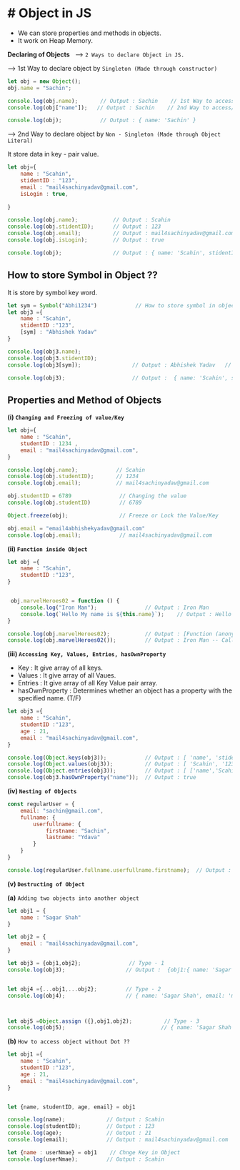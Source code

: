# # Object in JS

- We can store properties and methods in objects.
- It work on Heap Memory.

**Declaring of Objects** &nbsp; --> `2 Ways to declare Object in JS.`

--> 1st Way to declare object by `Singleton (Made through constructor)`
``` js
let obj = new Object();
obj.name = "Sachin";

console.log(obj.name);       // Output : Sachin    // 1st Way to access/call data from object
console.log(obj["name"]);   // Output : Sachin    // 2nd Way to access/call data from object

console.log(obj);            // Output : { name: 'Sachin' }            


```

--> 2nd Way to declare object by `Non - Singleton (Made through Object Literal)`

It store data in key - pair value.

``` js
let obj={
    name : "Scahin",
    stidentID : "123",
    email : "mail4sachinyadav@gmail.com",
    isLogin : true,
   
}                                                  

console.log(obj.name);           // Output : Scahin
console.log(obj.stidentID);      // Output : 123
console.log(obj.email);          // Output : mail4sachinyadav@gmail.com
console.log(obj.isLogin);        // Output : true

console.log(obj);                // Output : { name: 'Scahin', stidentID: '123', email: 'mail4sachinyadav@gmail.com', isLogin: true }
```

## How to store Symbol in Object ??

It is store by symbol key word.

``` js
let sym = Symbol("Abhi1234")            // How to store symbol in object
let obj3 ={
    name : "Scahin",
    stidentID :"123",
    [sym] : "Abhishek Yadav"
}                                                  

console.log(obj3.name);
console.log(obj3.stidentID);
console.log(obj3[sym]);                // Output : Abhishek Yadav   // How to access/call Symbol

console.log(obj3);                     // Output :  { name: 'Scahin', stidentID: '123', [Symbol(Abhi1234)]: 'Abhishek Yadav' }

```

## Properties and Method of Objects

**(i) `Changing and Freezing of value/Key`**

``` js
let obj={
    name : "Scahin",
    studentID : 1234 ,
    email : "mail4sachinyadav@gmail.com",
}                                                  

console.log(obj.name);            // Scahin
console.log(obj.studentID);       // 1234
console.log(obj.email);           // mail4sachinyadav@gmail.com

obj.studentID = 6789               // Changing the value
console.log(obj.studentID)         // 6789

Object.freeze(obj);                // Freeze or Lock the Value/Key

obj.email = "email4abhishekyadav@gmail.com"
console.log(obj.email);            // mail4sachinyadav@gmail.com
```

**(ii) `Function inside Object`**

``` js
let obj ={
    name : "Scahin",
    studentID :"123",
}       


 obj.marvelHeroes02 = function () { 
    console.log("Iron Man");               // Output : Iron Man
    console.log(`Hello My name is ${this.name}`);    // Output : Hello My name is Scahin --> string interpolation
}

console.log(obj.marvelHeroes02);           // Output : [Function (anonymous)]   --> We did not call the function
console.log(obj.marvelHeroes02());         // Output : Iron Man -- Call Function by ()
```

**(iii) `Accessing Key, Values, Entries, hasOwnProperty`**

- Key : It give array of all keys.
- Values : It give array of all Vaues.
- Entries : It give array of all Key Value pair array.
- hasOwnProperty : Determines whether an object has a property with the specified name. (T/F)

``` js
let obj3 ={
    name : "Scahin",
    studentID :"123",
    age : 21,
    email : "mail4sachinyadav@gmail.com",
}       

console.log(Object.keys(obj3));            // Output : [ 'name', 'stidentID', 'age', 'email' ]
console.log(Object.values(obj3));          // Output : [ 'Scahin', '123', 21, 'mail4sachinyadav@gmail.com' ]
console.log(Object.entries(obj3));         // Output : [ ['name','Scahin'], ['stidentID','123'], ['age',21], ['email','mail4sachinyadav@gmail.com'] ]
console.log(obj3.hasOwnProperty("name"));  // Output : true
```
**(iv) `Nesting of Objects`**

``` js
const regularUser = {
    email: "sachin@gmail.com",
    fullname: {
        userfullname: {
            firstname: "Sachin",
            lastname: "Ydava"
        }
    }
}

console.log(regularUser.fullname.userfullname.firstname);  // Output : Yadav
```

**(v) `Destructing of Object`**

**(a)** `Adding two objects into another object`

``` js
let obj1 = {
    name : "Sagar Shah"
}

let obj2 = {
    email : "mail4sachinyadav@gmail.com",
}

let obj3 = {obj1,obj2};               // Type - 1
console.log(obj3);                   // Output :  {obj1:{ name: 'Sagar Shah' } ,obj2:{ email: 'mail4sachinyadav@gmail.com' }}


let obj4 ={...obj1,...obj2};         // Type - 2
console.log(obj4);                   // { name: 'Sagar Shah', email: 'mail4sachinyadav@gmail.com' }



let obj5 =Object.assign ({},obj1,obj2);          // Type - 3
console.log(obj5);                              // { name: 'Sagar Shah', email: 'mail4sachinyadav@gmail.com' }
```

**(b)** `How to access object without Dot ??`

``` js
let obj1 ={
    name : "Scahin",
    studentID :"123",
    age : 21,
    email : "mail4sachinyadav@gmail.com",
}       


let {name, studentID, age, email} = obj1

console.log(name);             // Output : Scahin
console.log(studentID);        // Output : 123
console.log(age);              // Output : 21
console.log(email);            // Output : mail4sachinyadav@gmail.com

let {name : userNmae} = obj1    // Chnge Key in Object
console.log(userNmae);         // Output : Scahin
```
